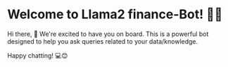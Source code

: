 # Welcome to Llama2 finance-Bot! 🚀🤖

Hi there, 👋 We're excited to have you on board. This is a powerful bot designed to help you ask queries related to your data/knowledge.


Happy chatting! 💻😊